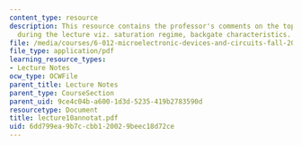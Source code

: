 ```yaml
---
content_type: resource
description: This resource contains the professor's comments on the topics covered
  during the lecture viz. saturation regime, backgate characteristics.
file: /media/courses/6-012-microelectronic-devices-and-circuits-fall-2005/6dd799ea9b7ccbb120029beec18d72ce_lecture10annotat.pdf
file_type: application/pdf
learning_resource_types:
- Lecture Notes
ocw_type: OCWFile
parent_title: Lecture Notes
parent_type: CourseSection
parent_uid: 9ce4c04b-a600-1d3d-5235-419b2783590d
resourcetype: Document
title: lecture10annotat.pdf
uid: 6dd799ea-9b7c-cbb1-2002-9beec18d72ce
---
```

